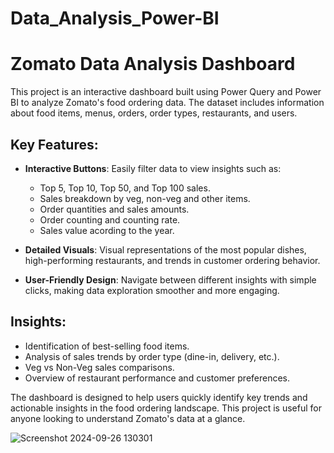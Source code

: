 # Data_Analysis_Power-BI
# Zomato Data Analysis Dashboard
This project is an interactive dashboard built using Power Query and Power BI to analyze Zomato's food ordering data. The dataset includes information about food items, menus, orders, order types, restaurants, and users.

## Key Features:
- **Interactive Buttons**: Easily filter data to view insights such as:
  - Top 5, Top 10, Top 50, and Top 100 sales.
  - Sales breakdown by veg, non-veg and other items.
  - Order quantities and sales amounts.
  - Order counting and counting rate.
  - Sales value acording to the year.
    
- **Detailed Visuals**: Visual representations of the most popular dishes, high-performing restaurants, and trends in customer ordering behavior.
- **User-Friendly Design**: Navigate between different insights with simple clicks, making data exploration smoother and more engaging.

## Insights:
- Identification of best-selling food items.
- Analysis of sales trends by order type (dine-in, delivery, etc.).
- Veg vs Non-Veg sales comparisons.
- Overview of restaurant performance and customer preferences.

The dashboard is designed to help users quickly identify key trends and actionable insights in the food ordering landscape. This project is useful for anyone looking to understand Zomato's data at a glance.

![Screenshot 2024-09-26 130301](https://github.com/user-attachments/assets/72047c44-a584-4520-b9b0-8eeab51b6eb7)

